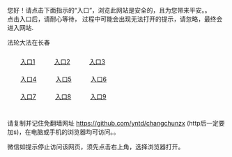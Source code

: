 您好！请点击下面指示的“入口”，浏览此网站是安全的，且为您带来平安。。 <br/>
点击入口后，请耐心等待， 过程中可能会出现无法打开的提示，请忽略，最终会进入网站. </br>

法轮大法在长春<br/>
<div style="padding:10px"><a style="margin:20px" target="_blank" href="https://d3bmx9iu3kem3y.cloudfront.net/2Qpsp?zvaype" id="ccLink1" rel="nofollow">入口1</a> <a target="_blank" style="margin:20px" href="https://d3s5jjbs9vz1ny.cloudfront.net/2Qpsp?ccetnys" id="ccLink2" rel="nofollow">入口2</a> <a style="margin:20px" target="_blank" href="https://d2g0cmu6ta5d2y.cloudfront.net/2Qpsp?pwgryg" id="ccLink3" rel="nofollow">入口3</a></div>

<div style="padding:10px" ><a style="margin:20px" target="_blank" href="https://d3bmx9iu3kem3y.cloudfront.net/2Qpsp?zvaype" id="ccLink4" rel="nofollow">入口4</a> <a style="margin:20px" href="https://d3s5jjbs9vz1ny.cloudfront.net/2Qpsp?ccetnys" target="_blank" id="ccLink5" rel="nofollow">入口5</a> <a style="margin:20px" href="https://d2g0cmu6ta5d2y.cloudfront.net/2Qpsp?pwgryg" target="_blank" id="ccLink6" rel="nofollow">入口6</a></div>

<div style="padding:10px"><a style="margin:20px" target="_blank" href="https://d3bmx9iu3kem3y.cloudfront.net/2Qpsp?zvaype" id="ccLink7" rel="nofollow">入口7</a> <a style="margin:20px" href="https://d3s5jjbs9vz1ny.cloudfront.net/2Qpsp?ccetnys" target="_blank" id="ccLink8" rel="nofollow">入口8</a> <a style="margin:20px" target="_blank" href="https://d2g0cmu6ta5d2y.cloudfront.net/2Qpsp?pwgryg" id="ccLink9" rel="nofollow">入口9</a></div>

<br/>



请复制并记住免翻墙网址 https://github.com/yntd/changchunzx (http后一定要加s)，在电脑或手机的浏览器均可访问。。<br/>

微信如提示停止访问该网页，须先点击右上角，选择浏览器打开。
